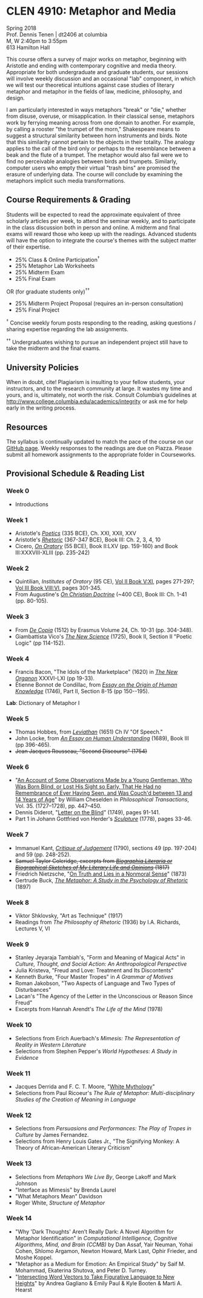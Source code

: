 # CLEN 4910: Metaphor and Media

Spring 2018  
Prof. Dennis Tenen | dt2406 at columbia  
M, W 2:40pm to 3:55pm  
613 Hamilton Hall  

This course offers a survey of major works on metaphor, beginning with
Aristotle and ending with contemporary cognitive and media theory. Appropriate
for both undergraduate and graduate students, our sessions will involve weekly
discussion and an occasional "lab" component, in which we will test our
theoretical intuitions against case studies of literary metaphor and metaphor
in the fields of law, medicine, philosophy, and design.

I am particularly interested in ways metaphors "break" or "die," whether from
disuse, overuse, or misapplication. In their classical sense, metaphors work
by ferrying meaning across from one domain to another. For example, by calling
a rooster "the trumpet of the morn," Shakespeare means to suggest a structural
similarity between horn instruments and birds. Note that this similarity
cannot pertain to the objects in their totality. The analogy applies to the
call of the bird only or perhaps to the resemblance between a beak and the
flute of a trumpet. The metaphor would also fail were we to find no
perceivable analogies between birds and trumpets. Similarly, computer users
who empty their virtual "trash bins" are promised the erasure of underlying
data. The course will conclude by examining the metaphors implicit such media
transformations.

## Course Requirements & Grading

Students will be expected to read the approximate equivalent of three
scholarly articles per week, to attend the seminar weekly, and to participate
in the class discussion both in person and online. A midterm and final exams
will reward those who keep up with the readings. Advanced students will have
the option to integrate the course's themes with the subject matter of their
expertise.

- 25%     Class & Online Participation<sup>†</sup>
- 25%     Metaphor Lab Worksheets
- 25%     Midterm Exam
- 25%     Final Exam

OR (for graduate students only)<sup>††</sup>

- 25%     Midterm Project Proposal (requires an in-person consultation)
- 25%     Final Project

<sup>†</sup> Concise weekly forum posts responding to the reading, asking
questions / sharing expertise regarding the lab assignments.

<sup>††</sup> Undergraduates wishing to pursue an independent project still
have to take the midterm and the final exams.

## University Policies

When in doubt, cite! Plagiarism is insulting to your fellow students, your
instructors, and to the research community at large. It wastes my time and
yours, and is, ultimately, not worth the risk. Consult Columbia’s guidelines
at <http://www.college.columbia.edu/academics/integrity> or ask me for help
early in the writing process.

## Resources

The syllabus is continually updated to match the pace of the course on our
[GitHub page](https://github.com/denten-courses/metaphor-media). Weekly
responses to the readings are due on Piazza. Please submit all homework
assignments to the appropriate folder in Courseworks.

## Provisional Schedule & Reading List

### Week 0

- Introductions

### Week 1

- Aristotle's *[Poetics][11]* (335 BCE), Ch. XXI, XXII, XXV
- Aristotle's *[Rhetoric][12]* (367-347 BCE), Book III: Ch. 2, 3, 4, 10
- Cicero, *[On Oratory][13]* (55 BCE), Book II:LXV (pp. 159-160) and Book
  III:XXXVIII-XLIII (pp. 235-242)

[11]: https://courseworks2.columbia.edu/courses/56904/files?preview=2276263
[12]: https://courseworks2.columbia.edu/courses/56904/files?preview=2276699
[13]: https://courseworks2.columbia.edu/courses/56904/files?preview=2276546


### Week 2

- Quintilian, *Institutes of Oratory* (95 CE), [Vol II Book V:XI][21], pages 271-297;
  [Vol III Book VIII:VI][22], pages 301-345.
- From Augustine's *[On Christian Doctrine][23]* (~400 CE), Book III: Ch. 1-41 (pp.
80-105).

[21]: https://courseworks2.columbia.edu/courses/56904/files?preview=2277285
[22]: https://courseworks2.columbia.edu/courses/56904/files?preview=2320377
[23]: https://courseworks2.columbia.edu/courses/56904/files?preview=2278182

### Week 3

- From [*De Copia*][32] (1512) by Erasmus Volume 24, Ch. 10-31 (pp. 304-348).
- Giambattista Vico's [*The New Science*][31] (1725), Book II,  Section II
  "Poetic Logic" (pp 114-152).

[31]: https://archive.org/download/newscienceofgiam030174mbp/newscienceofgiam030174mbp.pdf
[32]: https://courseworks2.columbia.edu/courses/56904/files?preview=2350934

### Week 4

- Francis Bacon, "The Idols of the Marketplace" (1620) in [*The New
  Organon*][41] XXXVI-LXI (pp 19-33).
- Étienne Bonnot de Condillac, from [*Essay on the Origin of Human
  Knowledge*][42] (1746), Part II, Section 8-15 (pp 150--195).

[41]: https://courseworks2.columbia.edu/courses/56904/files?preview=2351193
[42]: https://courseworks2.columbia.edu/courses/56904/files?preview=2412627

**Lab**: Dictionary of Metaphor I

### Week 5

- Thomas Hobbes, from [*Leviathan*][52] (1651) Ch IV "Of Speech."
- John Locke, from [*An Essay on Human Understanding*][51] (1689), Book III (pp
  396-465).
- ~~Jean Jacques Rousseau, "Second Discourse" (1754)~~

[51]: https://books.google.com/books/about/An_Essay_Concerning_Human_Understanding.html?id=pDNIAAAAMAAJ&printsec=frontcover&source=kp_read_button#v=onepage&q&f=false
[52]: https://books.google.com/books/download/Leviathan.pdf?id=2oc6AAAAMAAJ&output=pdf&sig=ACfU3U0l4HjJKjBN2NE6J7QqmAq4km0j4g

### Week 6

- "[An Account of Some Observations Made by a Young Gentleman, Who Was Born
  Blind, or Lost His Sight so Early, That He Had no Remembrance of Ever Having
Seen, and Was Couch'd between 13 and 14 Years of Age][63]" by William Cheselden in
*Philosophical Transactions*, Vol. 35. (1727–1728), pp. 447–450.
- Dennis Diderot, "[Letter on the Blind][62]" (1749), pages 91-141.
- Part 1 in Johann Gottfried von Herder's [*Sculpture*][61] (1778), pages
  33-46.

[61]: https://courseworks2.columbia.edu/courses/56904/files?preview=2474324
[62]: https://courseworks2.columbia.edu/courses/56904/files?preview=2474379
[63]: https://courseworks2.columbia.edu/courses/56904/files?preview=2474441

### Week 7

- Immanuel Kant, [*Critique of Judgement*][72] (1790), sections 49 (pp. 197-204) and
59 (pp. 248-252).
- ~~Samuel Taylor Coleridge, excerpts from [*Biographia Literaria or Biographical
  Sketches of My Literary Life and Opinions*][71] (1817)~~
- Friedrich Nietzsche, "[On Truth and Lies in a Nonmoral Sense][73]" (1873)
- Gertrude Buck, *[The Metaphor: A Study in the Psychology of Rhetoric][74]* (1897)

[71]: https://archive.org/download/biographialitera00colerich/biographialitera00colerich.pdf
[72]: http://oll.libertyfund.org/sources/1899-facsimile-pdf-kant-the-critique-of-judgement/download
[73]: https://courseworks2.columbia.edu/courses/56904/files?preview=2474860
[74]: https://archive.org/download/metaphorstudyinp00buckrich/metaphorstudyinp00buckrich_bw.pdf

### Week 8

- Viktor Shklovsky, "Art as Technique" (1917)
- Readings from *The Philosophy of Rhetoric* (1936) by I.A. Richards, Lectures V, VI

### Week 9

- Stanley Jeyaraja Tambiah's, "Form and Meaning of Magical Acts" in *Culture,
  Thought, and Social Action: An Anthropological Perspective*
- Julia Kristeva, "Freud and Love: Treatment and Its Discontents"
- Kenneth Burke, "Four Master Tropes" in *A Grammar of Motives*
- Roman Jakobson, "Two Aspects of Language and Two Types of Disturbances"
- Lacan's "The Agency of the Letter in the Unconscious or Reason Since Freud"
- Excerpts from Hannah Arendt's *The Life of the Mind* (1978)

### Week 10

- Selections from Erich Auerbach's *Mimesis: The Representation of Reality in
  Western Literature*
- Selections from Stephen Pepper's *World Hypotheses: A Study in Evidence*

### Week 11

- Jacques Derrida and F. C. T. Moore, "[White Mythology][121]"
- Selections from Paul Ricoeur's *The Rule of Metaphor: Multi-disciplinary
  Studies of the Creation of Meaning in Language*

[121]: https://www.jstor.org/stable/468341?seq=1#page_scan_tab_contents

### Week 12

- Selections from *Persuasions and Performances: The Play of Tropes in
  Culture* by James Fernandez.
- Selections from Henry Louis Gates Jr., "The Signifying Monkey: A Theory of
  African-American Literary Criticism"

### Week 13

- Selections from *Metaphors We Live By*, George Lakoff and Mark Johnson
- "Interface as Mimesis" by Brenda Laurel
- "What Metaphors Mean" Davidson
- Roger White, *Structure of Metaphor*

### Week 14

- "Why 'Dark Thoughts' Aren’t Really Dark: A Novel Algorithm for Metaphor
  Identification" in *Computational Intelligence, Cognitive Algorithms, Mind,
and Brain (CCMB)* by Dan Assaf, Yair Neuman, Yohai Cohen, Shlomo Argamon,
Newton Howard, Mark Last, Ophir Frieder, and Moshe Koppel.
- "Metaphor as a Medium for Emotion: An Empirical Study" by Saif M. Mohammad,
  Ekaterina Shutova, and Peter D. Turney.
- "[Intersecting Word Vectors to Take Figurative Language to New Heights][141]" by
  Andrea Gagliano & Emily Paul & Kyle Booten & Marti A. Hearst

[141]: http://www.site.uottawa.ca/~szpak/pub/_CLfL2016_draft_proceedings.pdf#page=32


